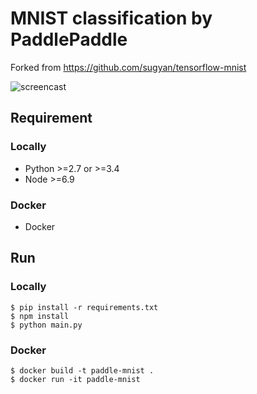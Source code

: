 # MNIST classification by PaddlePaddle

Forked from https://github.com/sugyan/tensorflow-mnist

![screencast](https://cloud.githubusercontent.com/assets/80381/11339453/f04f885e-923c-11e5-8845-33c16978c54d.gif)

## Requirement

### Locally

- Python >=2.7 or >=3.4
- Node >=6.9

### Docker

- Docker

## Run

### Locally

    $ pip install -r requirements.txt
    $ npm install
    $ python main.py

### Docker

    $ docker build -t paddle-mnist .
	$ docker run -it paddle-mnist
